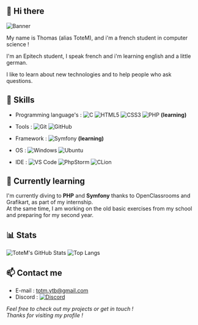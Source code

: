 ## 👋 Hi there

![Banner](https://media1.tenor.com/m/mD2wvz_dE1sAAAAd/dj-snake-hola.gif)


My name is Thomas (alias ToteM), and i'm a french student in computer science !

I'm an Epitech student, I speak french and i'm learning english and a little german.

I like to learn about new technologies and to help people who ask questions.

## 🧠 Skills
- Programming language's :
![C](https://img.shields.io/badge/C-00599C?style=flat&logo=c&logoColor=white)
![HTML5](https://img.shields.io/badge/HTML5-E34F26?style=flat&logo=html5&logoColor=white)
![CSS3](https://img.shields.io/badge/CSS3-1572B6?style=flat&logo=css3&logoColor=white)
![PHP](https://img.shields.io/badge/PHP-777BB4?style=flat&logo=php&logoColor=white) **(learning)**

- Tools :
![Git](https://img.shields.io/badge/Git-F05032?style=flat&logo=git&logoColor=white)
![GitHub](https://img.shields.io/badge/GitHub-181717?style=flat&logo=github&logoColor=white)

- Framework :
![Symfony](https://img.shields.io/badge/Symfony-000000?style=flat&logo=symfony&logoColor=white) **(learning)**

- OS :
![Windows](https://img.shields.io/badge/Windows-0078D6?style=flat&logo=windows&logoColor=white)
![Ubuntu](https://img.shields.io/badge/Ubuntu-E95420?style=flat&logo=ubuntu&logoColor=white)

- IDE :
![VS Code](https://img.shields.io/badge/VS%20Code-007ACC?style=flat&logo=visual-studio-code&logoColor=white)
![PhpStorm](https://img.shields.io/badge/PhpStorm-000000?style=flat&logo=phpstorm&logoColor=white)
![CLion](https://img.shields.io/badge/CLion-000000?style=flat&logo=clion&logoColor=white)

## 🚧 Currently learning

I'm currently diving to **PHP** and **Symfony** thanks to OpenClassrooms and Grafikart, as part of my internship.<br>
At the same time, I am working on the old basic exercises from my school and preparing for my second year.

## 📊 Stats

![ToteM's GitHub Stats](https://github-readme-stats.vercel.app/api?username=totem-is-here&show_icons=true&theme=tokyonight&hide=contribs)
![Top Langs](https://github-readme-stats.vercel.app/api/top-langs/?username=totem-is-here&layout=compact&theme=tokyonight)

## 📫 Contact me

- E-mail : totm.ytb@gmail.com
- Discord : [![Discord](https://img.shields.io/badge/Discord-ToteM%230001-5865F2?style=flat&logo=discord&logoColor=white)](https://discord.com/users/777792859428487179)

*Feel free to check out my projects or get in touch !*<br>
*Thanks for visiting my profile !*
